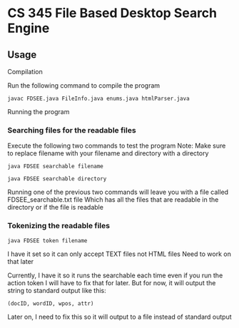 # CS 345 File Based Desktop Search Engine

## Usage

Compilation

Run the following command to compile the program

```
javac FDSEE.java FileInfo.java enums.java htmlParser.java
```

Running the program

### Searching files for the readable files

Execute the following two commands to test the program
Note: Make sure to replace filename with your filename and directory with a directory

```
java FDSEE searchable filename
```

```
java FDSEE searchable directory
```

Running one of the previous two commands will leave you with a file called FDSEE_searchable.txt file
Which has all the files that are readable in the directory or if the file is readable

### Tokenizing the readable files

```
java FDSEE token filename
```

I have it set so it can only accept TEXT files not HTML files
Need to work on that later

Currently, I have it so it runs the searchable each time even if you run the action token
I will have to fix that for later. But for now, it will output the string to standard output
like this: 

```
(docID, wordID, wpos, attr)    
```

Later on, I need to fix this so it will output to a file instead of standard output
